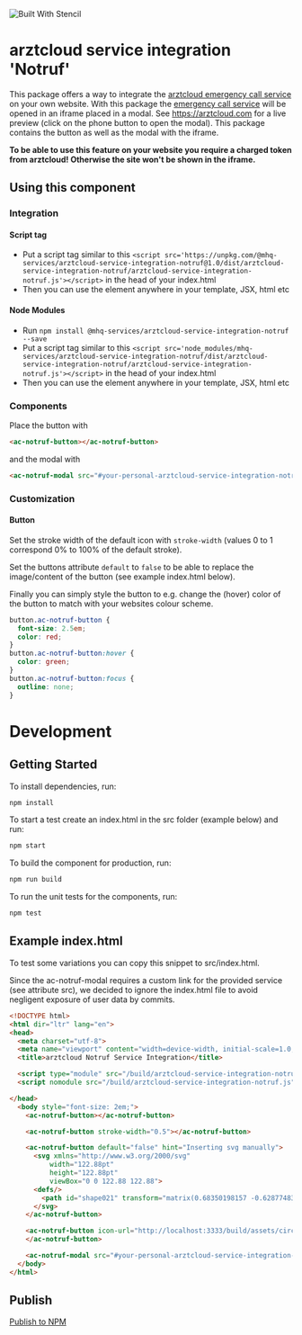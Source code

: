 ![Built With Stencil](https://img.shields.io/badge/-Built%20With%20Stencil-16161d.svg?logo=data%3Aimage%2Fsvg%2Bxml%3Bbase64%2CPD94bWwgdmVyc2lvbj0iMS4wIiBlbmNvZGluZz0idXRmLTgiPz4KPCEtLSBHZW5lcmF0b3I6IEFkb2JlIElsbHVzdHJhdG9yIDE5LjIuMSwgU1ZHIEV4cG9ydCBQbHVnLUluIC4gU1ZHIFZlcnNpb246IDYuMDAgQnVpbGQgMCkgIC0tPgo8c3ZnIHZlcnNpb249IjEuMSIgaWQ9IkxheWVyXzEiIHhtbG5zPSJodHRwOi8vd3d3LnczLm9yZy8yMDAwL3N2ZyIgeG1sbnM6eGxpbms9Imh0dHA6Ly93d3cudzMub3JnLzE5OTkveGxpbmsiIHg9IjBweCIgeT0iMHB4IgoJIHZpZXdCb3g9IjAgMCA1MTIgNTEyIiBzdHlsZT0iZW5hYmxlLWJhY2tncm91bmQ6bmV3IDAgMCA1MTIgNTEyOyIgeG1sOnNwYWNlPSJwcmVzZXJ2ZSI%2BCjxzdHlsZSB0eXBlPSJ0ZXh0L2NzcyI%2BCgkuc3Qwe2ZpbGw6I0ZGRkZGRjt9Cjwvc3R5bGU%2BCjxwYXRoIGNsYXNzPSJzdDAiIGQ9Ik00MjQuNywzNzMuOWMwLDM3LjYtNTUuMSw2OC42LTkyLjcsNjguNkgxODAuNGMtMzcuOSwwLTkyLjctMzAuNy05Mi43LTY4LjZ2LTMuNmgzMzYuOVYzNzMuOXoiLz4KPHBhdGggY2xhc3M9InN0MCIgZD0iTTQyNC43LDI5Mi4xSDE4MC40Yy0zNy42LDAtOTIuNy0zMS05Mi43LTY4LjZ2LTMuNkgzMzJjMzcuNiwwLDkyLjcsMzEsOTIuNyw2OC42VjI5Mi4xeiIvPgo8cGF0aCBjbGFzcz0ic3QwIiBkPSJNNDI0LjcsMTQxLjdIODcuN3YtMy42YzAtMzcuNiw1NC44LTY4LjYsOTIuNy02OC42SDMzMmMzNy45LDAsOTIuNywzMC43LDkyLjcsNjguNlYxNDEuN3oiLz4KPC9zdmc%2BCg%3D%3D&colorA=16161d&style=flat-square)

# arztcloud service integration 'Notruf'

This package offers a way to integrate the [arztcloud emergency call service](https://arztcloud.com/services/notruf) on your own website.
With this package the [emergency call service](https://arztcloud.com/services/notruf) will be opened in an iframe placed in a modal.
See <https://arztcloud.com> for a live preview (click on the phone button to open the modal).
This package contains the button as well as the modal with the iframe.

**To be able to use this feature on your website you require a charged token from arztcloud! Otherwise the site won't be shown in the iframe.**

## Using this component

### Integration

#### Script tag

-   Put a script tag similar to this `<script src='https://unpkg.com/@mhq-services/arztcloud-service-integration-notruf@1.0/dist/arztcloud-service-integration-notruf/arztcloud-service-integration-notruf.js'></script>` in the head of your index.html
-   Then you can use the element anywhere in your template, JSX, html etc

#### Node Modules

-   Run `npm install @mhq-services/arztcloud-service-integration-notruf --save`
-   Put a script tag similar to this `<script src='node_modules/mhq-services/arztcloud-service-integration-notruf/dist/arztcloud-service-integration-notruf/arztcloud-service-integration-notruf.js'></script>` in the head of your index.html
-   Then you can use the element anywhere in your template, JSX, html etc

### Components

Place the button with

```html
<ac-notruf-button></ac-notruf-button>
```

and the modal with

```html
<ac-notruf-modal src="#your-personal-arztcloud-service-integration-notruf-link"></ac-notruf-modal>
```

### Customization

#### Button

Set the stroke width of the default icon with `stroke-width` (values 0 to 1 correspond 0% to 100% of the default stroke).

Set the buttons attribute `default` to `false` to be able to replace the image/content of the button (see example index.html below).

Finally you can simply style the button to e.g. change the (hover) color of the button to match with your websites colour scheme.

```css
button.ac-notruf-button {
  font-size: 2.5em;
  color: red;
}
button.ac-notruf-button:hover {
  color: green;
}
button.ac-notruf-button:focus {
  outline: none;
}
```

# Development

## Getting Started

To install dependencies, run:

```bash
npm install
```

To start a test create an index.html in the src folder (example below) and run:

```bash
npm start
```

To build the component for production, run:

```bash
npm run build
```

To run the unit tests for the components, run:

```bash
npm test
```

## Example index.html

To test some variations you can copy this snippet to src/index.html.

Since the ac-notruf-modal requires a custom link for the provided service (see attribute src),
we decided to ignore the index.html file to avoid negligent exposure of user data by commits.

```html
<!DOCTYPE html>
<html dir="ltr" lang="en">
<head>
  <meta charset="utf-8">
  <meta name="viewport" content="width=device-width, initial-scale=1.0, minimum-scale=1.0, maximum-scale=5.0">
  <title>arztcloud Notruf Service Integration</title>

  <script type="module" src="/build/arztcloud-service-integration-notruf.esm.js"></script>
  <script nomodule src="/build/arztcloud-service-integration-notruf.js"></script>

</head>
  <body style="font-size: 2em;">
    <ac-notruf-button></ac-notruf-button>

    <ac-notruf-button stroke-width="0.5"></ac-notruf-button>

    <ac-notruf-button default="false" hint="Inserting svg manually">
      <svg xmlns="http://www.w3.org/2000/svg"
          width="122.88pt"
          height="122.88pt"
          viewBox="0 0 122.88 122.88">
      <defs/>
        <path id="shape021" transform="matrix(0.68350198157 -0.62877483791 -0.62877483791 -0.68350198157 45.136263922 108.17101304)" fill="currentColor" stroke="currentColor" stroke-width="2.4000089552" stroke-linecap="round" stroke-linejoin="round" d="M24.6533 18.2009C26.479 16.1757 34.1312 12.8904 47.3855 12.1331C60.5442 11.5515 65.2533 14.7014 68.0898 16.5219C68.8841 21.4509 68.1822 22.2766 68.2946 25.7011C75.5726 32.9718 90.2492 38.462 92.2291 35.4802C94.7714 30.9937 94.7024 20.6676 87.5061 13.1733C85.3832 11.5376 76.0758 -0.250268 50.1344 0.00405487C24.1935 0.258378 11.1431 7.67136 3.39545 18.6513C-2.28511 26.5889 0.456893 35.5261 2.36729 37.6029C6.07042 39.3539 16.9834 35.8481 24.0991 28.0571C23.8566 25.66 23.5016 20.7207 24.6533 18.2009Z"/>
      </svg>
    </ac-notruf-button>

    <ac-notruf-button icon-url="http://localhost:3333/build/assets/circle-phone_icon.svg" default="false">
    </ac-notruf-button>

    <ac-notruf-modal src="#your-personal-arztcloud-service-integration-notruf-link"></ac-notruf-modal>
  </body>
</html>
```

## Publish

[Publish to NPM](https://docs.npmjs.com/getting-started/publishing-npm-packages)
